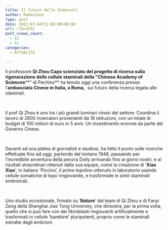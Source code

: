 ```yaml
---
title: Il futuro delle Staminali
author: Redazione
type: post
date: 2013-07-04T22:00:00+00:00
url: /?p=4252
post_views_count:
  - 11
  - 11
categories:
  - ATTUALITÀ

---
```

Il professore **Qi Zhou Capo scienziato del progetto di ricerca sulla rigenerazione delle cellule staminali della "Chinese Academy of Sciences****" di Pechino** ha tenuto oggi una conferenza presso l&#8217;**ambasciata Cinese in Italia, a Roma,** &nbsp;sul futuro della ricerca legata alle staminali.

&nbsp;

Il prof Qi Zhou &egrave; uno tra i pi&ugrave; grandi luminari cinesi del settore. Coordina il lavoro di 2800 ricercatori provenienti da 18 istituzioni, con un totale di budget di 100 milioni di euro in 5 anni. Un investimento enorme da parte del Governo Cinese.

&nbsp;

<p class="MsoNormal">
  <o:p></o:p>
</p>

<p class="MsoNormal">
  Davanti ad una platea di giornalisti e studiosi, ha fatto il punto sulle ricerche effettuate fino ad oggi, partendo dal lontano 1948, passando per l&#8217;incredibile avventura della pecora Dolly arrivando fino ai giorni nostri, e ai risultati straordinari ottenuti dalla sua equipe, come la creazione di &#8216;<strong>Xiao Xiao</strong>&#8216;, in italiano &#8216;Piccino&#8217;, il primo topolino ottenuto in laboratorio usando cellule somatiche di topo ringiovanite, e trasformate in simil-staminali embrionali.
</p>

<p class="MsoNormal">
  &nbsp;
</p>

<p class="MsoNormal">
  Uno studio eccezionale, firmato su &#8216;<strong>Nature</strong>&#8216; dal team di Qi Zhou e di Fanyi Zeng della Shanghai Jiao Tong University, che dimostra, per la prima volta, quello che si pu&ograve; fare con dei fibroblasti ringiovaniti artificialmente e trasformati in cellule &#8216;bambine&#8217; pluripotenti, proprio come le staminali estratte dagli embrioni.
</p>

<p class="MsoNormal">
  &nbsp;
</p>

<p class="MsoNormal">
  &nbsp;
</p>

<p class="MsoNormal">
  <o:p></o:p>
</p>